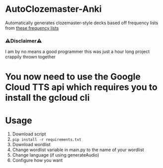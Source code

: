 # AutoClozemaster-Anki
Automatically generates clozemaster-style decks based off frequency lists from [these frequency lists](https://github.com/hermitdave/FrequencyWords)

### ⚠️Disclaimer⚠️
I am by no means a good programmer this was just a hour long project crappily thrown together

# You now need to use the Google Cloud TTS api which requires you to install the gcloud cli

# Usage
1. Download script
2. `pip install -r requirements.txt`
3. Download wordlist
4. Change wordlist variable in main.py to the name of your wordlist
5. Change language (if using generateAudio)
6. Configure how you want
